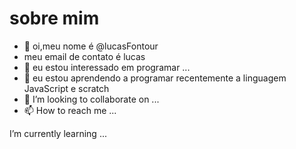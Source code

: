 # sobre mim

- 👋 oi,meu nome é @lucasFontour
- meu email de contato é lucas
- 👀 eu estou interessado em programar ...
- 🌱 eu estou aprendendo a programar recentemente a linguagem JavaScript e scratch
- 💞️ I’m looking to collaborate on ...
- 📫 How to reach me ...

I’m currently learning ...
